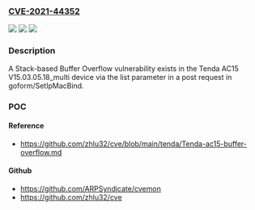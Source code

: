 ### [CVE-2021-44352](https://cve.mitre.org/cgi-bin/cvename.cgi?name=CVE-2021-44352)
![](https://img.shields.io/static/v1?label=Product&message=n%2Fa&color=blue)
![](https://img.shields.io/static/v1?label=Version&message=n%2Fa&color=blue)
![](https://img.shields.io/static/v1?label=Vulnerability&message=n%2Fa&color=brighgreen)

### Description

A Stack-based Buffer Overflow vulnerability exists in the Tenda AC15 V15.03.05.18_multi device via the list parameter in a post request in goform/SetIpMacBind.

### POC

#### Reference
- https://github.com/zhlu32/cve/blob/main/tenda/Tenda-ac15-buffer-overflow.md

#### Github
- https://github.com/ARPSyndicate/cvemon
- https://github.com/zhlu32/cve

